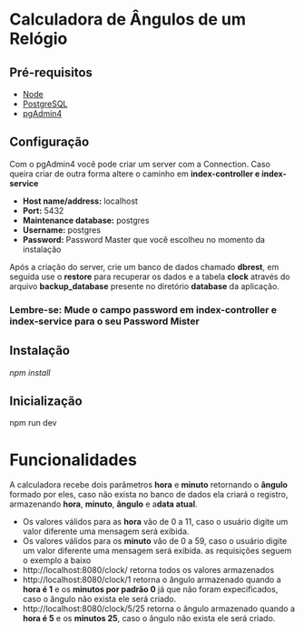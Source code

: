 # Calculadora de Ângulos de um Relógio 

## Pré-requisitos
  * [Node](https://nodejs.org/en/)
  * [PostgreSQL](https://www.postgresql.org/)
  * [pgAdmin4](https://www.pgadmin.org/download/)
## Configuração
Com o pgAdmin4 você pode criar um server com a Connection. Caso queira criar de outra forma altere o caminho em **index-controller e index-service** 
* **Host name/address:** localhost 
* **Port:** 5432 
* **Maintenance database:** postgres 
* **Username:** postgres  
* **Password:** Password Master que você escolheu no momento da instalação  

Após a criação do server, crie um banco de dados chamado **dbrest**, em seguida use o **restore** para recuperar os dados e a tabela **clock** através do arquivo **backup_database** presente no diretório **database** da aplicação.

### Lembre-se: Mude o campo password em index-controller e index-service para o seu Password Mister

## Instalação
*npm install*

## Inicialização 
npm run dev
# Funcionalidades
A calculadora recebe dois parâmetros **hora** e **minuto** retornando o **ângulo** formado por eles, caso não exista no banco de dados ela criará o registro, armazenando **hora**, **minuto**, **ângulo** e a**data atual**.
* Os valores válidos para as **hora** vão de 0 a 11, caso o usuário digite um valor diferente uma mensagem será exibida.
* Os valores válidos para os **minuto** vão de 0 a 59, caso o usuário digite um valor diferente uma mensagem será exibida.
as requisições seguem o exemplo a baixo 
* http://localhost:8080/clock/ retorna todos os valores armazenados
* http://localhost:8080/clock/1 retorna o ângulo armazenado quando a **hora é 1** e os **minutos por padrão 0** já que não foram expecificados, caso o ângulo não exista ele será criado.
* http://localhost:8080/clock/5/25 retorna o ângulo armazenado quando a **hora é 5** e os **minutos 25**, caso o ângulo não exista ele será criado.

